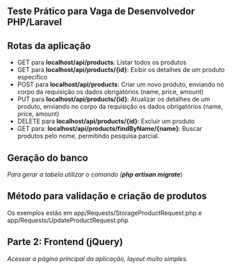 ## Teste Prático para Vaga de Desenvolvedor PHP/Laravel

## Rotas da aplicação
-   GET para **localhost/api/products**: Listar todos os produtos
-   GET para **localhost/api/products/{id}**: Exibir os detalhes de um produto específico
-   POST para **localhost/api/products**: Criar um novo produto, enviando no corpo da requisição os dados obrigatórios (name, price, amount)
-   PUT para **localhost/api/products/{id}**: Atualizar os detalhes de um produto, enviando no corpo da requisição os dados obrigatórios (name, price, amount)
-   DELETE para **localhost/api/products/{id}**: Excluir um produto
-   GET para: **localhost/api/products/findByName/{name}**: Buscar produtos pelo nome, permitindo pesquisa parcial.
    
## Geração do banco
_Para gerar a tabela utilizar o comando (**php artisan migrate**_)

## Método para validação e criação de produtos
Os exemplos estão em app/Requests/StorageProductRequest.php e app/Requests/UpdateProductRequest.php

## Parte 2: Frontend (jQuery)
_Acessar a página principal da aplicação, layout muito simples._
